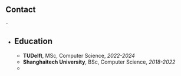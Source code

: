 ## Contact
	-
- ## Education
	- **TUDelft**, MSc, Computer Science, _2022-2024_
	- **Shanghaitech University**, BSc, Computer Science, _2018-2022_
	-